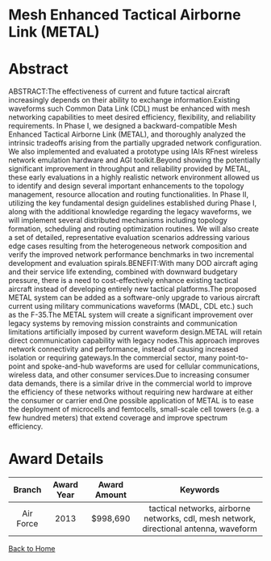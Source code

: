 
Mesh Enhanced Tactical Airborne Link (METAL)
============================================

# Abstract


ABSTRACT:The effectiveness of current and future tactical aircraft increasingly depends on their ability to exchange information.Existing waveforms such Common Data Link (CDL) must be enhanced with mesh networking capabilities to meet desired efficiency, flexibility, and reliability requirements. In Phase I, we designed a backward-compatible Mesh Enhanced Tactical Airborne Link (METAL), and thoroughly analyzed the intrinsic tradeoffs arising from the partially upgraded network configuration. We also implemented and evaluated a prototype using IAIs RFnest wireless network emulation hardware and AGI toolkit.Beyond showing the potentially significant improvement in throughput and reliability provided by METAL, these early evaluations in a highly realistic network environment allowed us to identify and design several important enhancements to the topology management, resource allocation and routing functionalities. In Phase II, utilizing the key fundamental design guidelines established during Phase I, along with the additional knowledge regarding the legacy waveforms, we will implement several distributed mechanisms including topology formation, scheduling and routing optimization routines. We will also create a set of detailed, representative evaluation scenarios addressing various edge cases resulting from the heterogeneous network composition and verify the improved network performance benchmarks in two incremental development and evaluation spirals.BENEFIT:With many DOD aircraft aging and their service life extending, combined with downward budgetary pressure, there is a need to cost-effectively enhance existing tactical aircraft instead of developing entirely new tactical platforms.The proposed METAL system can be added as a software-only upgrade to various aircraft current using military communications waveforms (MADL, CDL etc.) such as the F-35.The METAL system will create a significant improvement over legacy systems by removing mission constraints and communication limitations artificially imposed by current waveform design.METAL will retain direct communication capability with legacy nodes.This approach improves network connectivity and performance, instead of causing increased isolation or requiring gateways.In the commercial sector, many point-to-point and spoke-and-hub waveforms are used for cellular communications, wireless data, and other consumer services.Due to increasing consumer data demands, there is a similar drive in the commercial world to improve the efficiency of these networks without requiring new hardware at either the consumer or carrier end.One possible application of METAL is to ease the deployment of microcells and femtocells, small-scale cell towers (e.g. a few hundred meters) that extend coverage and improve spectrum efficiency.  

# Award Details

|Branch|Award Year|Award Amount|Keywords|
| :---: | :---: | :---: | :---: |
|Air Force|2013|$998,690|tactical networks, airborne networks, cdl, mesh network, directional antenna, waveform|
  
  


[Back to Home](https://github.com/chrischow/dod_sbir_awards)